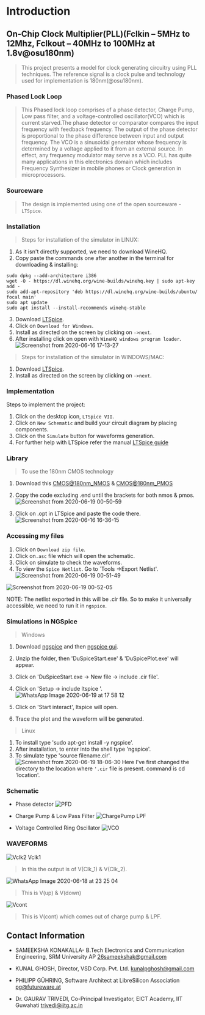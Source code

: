 # Introduction
## On-Chip Clock Multiplier(PLL)(Fclkin – 5MHz to 12Mhz, Fclkout – 40MHz to 100MHz at 1.8v@osu180nm)
> This project presents a model for clock generating circuitry using PLL techniques. The reference signal is a clock pulse and technology used for implementation is 180nm(@osu180nm).

### Phased Lock Loop
> This Phased lock loop comprises of a phase detector, Charge Pump, Low pass filter, and a voltage-controlled oscillator(VCO) which is current starved.The phase detector or comparator compares the input frequency with feedback frequency. The output of the phase detector is proportional to the phase difference between input and output frequency. The VCO is a sinusoidal generator whose frequency is determined by a voltage applied to it from an external source. In effect, any frequency modulator may serve as a VCO. PLL has quite many applications in this electronics domain which includes Frequency Synthesizer in mobile phones or Clock generation in microprocessors.

### Sourceware
> The design is implemented using one of the open sourceware -`LTSpice`.

### Installation
> Steps for installation of the simulator in LINUX:
1) As it isn't directly supported, we need to download WineHQ.
2) Copy paste the commands one after another in the terminal for downloading & installing:
```
sudo dpkg --add-architecture i386
wget -O - https://dl.winehq.org/wine-builds/winehq.key | sudo apt-key add -
sudo add-apt-repository 'deb https://dl.winehq.org/wine-builds/ubuntu/ focal main'
sudo apt update
sudo apt install --install-recommends winehq-stable
```
3) Download [LTSpice](https://www.analog.com/en/design-center/design-tools-and-calculators/ltspice-simulator.html).
4) Click on `Download for Windows`.
5) Install as directed on the screen by clicking on `->next`.
6) After installing click on open with `WineHQ windows program loader`.
![Screenshot from 2020-06-16 17-13-27](https://user-images.githubusercontent.com/34000135/84770617-81568200-aff5-11ea-87b7-fab9d7952eff.png)

> Steps for installation of the simulator in WINDOWS/MAC:
1) Download [LTSpice](https://www.analog.com/en/design-center/design-tools-and-calculators/ltspice-simulator.html).
2) Install as directed on the screen by clicking on `->next`.

### Implementation
Steps to implement the project:
1) Click on the desktop icon, `LTSpice VII`.
2) Click on `New Schematic` and build your circuit diagram by placing components. 
3) Click on the `Simulate` button for waveforms generation.
4) For further help with LTSpice refer the manual [LTSpice guide](http://dept.me.umn.edu/labs/hmd/lab/docs/LTspice_Guide.pdf)

### Library
> To use the 180nm CMOS technology
1) Download this [CMOS@180nm_NMOS](https://github.com/sameeksha2000/On-chip-Clock-Multiplier/blob/Schematic/Nmos)
    & [CMOS@180nm_PMOS](https://github.com/sameeksha2000/On-chip-Clock-Multiplier/blob/Schematic/Pmos)
2) Copy the code excluding .end until the brackets for both nmos & pmos.
![Screenshot from 2020-06-19 00-50-59](https://user-images.githubusercontent.com/34000135/85063256-7f441d00-b1c7-11ea-90a2-50c1f0e943c7.png)

3) Click on .opt in LTSpice and paste the code there.
![Screenshot from 2020-06-16 16-36-15](https://user-images.githubusercontent.com/34000135/84770820-e5794600-aff5-11ea-9dd2-5175b68d8fe5.png)


### Accessing my files
1) Click on `Download zip file`.
2) Click on`.asc` file which will open the schematic.
3) Click on simulate to check the waveforms.
4) To view the `Spice Netlist`. Go to `Tools ->Export Netlist'.
![Screenshot from 2020-06-19 00-51-49](https://user-images.githubusercontent.com/34000135/85063318-984cce00-b1c7-11ea-9a5a-9042b3f1419b.png)

![Screenshot from 2020-06-19 00-52-05](https://user-images.githubusercontent.com/34000135/85063377-aef32500-b1c7-11ea-9e4d-9e0eabb4c93f.png)

NOTE: The netlist exported in this will be .cir file. So to make it universally accessible, we need to run it in `ngspice`.

### Simulations in NGSpice
> Windows
1) Download [ngspice](https://sourceforge.net/projects/ngspice/files/) and then [ngspice gui](http://ngspice.sourceforge.net/download.html).
2) Unzip the folder, then 'DuSpiceStart.exe' & 'DuSpicePlot.exe' will appear.
3) Click on 'DuSpiceStart.exe -> New file -> include .cir file'.
4) Click on 'Setup -> include ltspice '.
![WhatsApp Image 2020-06-19 at 17 58 12](https://user-images.githubusercontent.com/34000135/85132651-d6450300-b256-11ea-8ae9-481432289f2c.jpeg)

5) Click on 'Start interact', ltspice will open.
6) Trace the plot and the waveform will be generated.

>Linux
1) To install type 'sudo apt-get install -y ngspice'.
2) After installation, to enter into the shell type 'ngspice'.
3) To simulate type 'source filename.cir'.
![Screenshot from 2020-06-19 18-06-30](https://user-images.githubusercontent.com/34000135/85134303-e6aaad00-b259-11ea-9b8d-a711d070cb3b.png)
    Here I've first changed the directory to the location where `'.cir` file is present. command is
    cd 'location'.


### Schematic

- Phase detector
![PFD](https://user-images.githubusercontent.com/34000135/85063542-ebbf1c00-b1c7-11ea-96c4-bf2fa5431680.png)

- Charge Pump & Low Pass Filter
![ChargePump LPF](https://user-images.githubusercontent.com/34000135/85063505-e06bf080-b1c7-11ea-81b1-f32a3a00f615.png)

- Voltage Controlled Ring Oscillator
![VCO](https://user-images.githubusercontent.com/34000135/85063460-cc27f380-b1c7-11ea-91c1-be1fcb28066e.png)


### WAVEFORMS

![Vclk2   Vclk1](https://user-images.githubusercontent.com/34000135/84765417-d215ad00-afec-11ea-9eb8-97b940b97b7f.png)

> In this the output is of V(Clk_1) & V(Clk_2).

![WhatsApp Image 2020-06-18 at 23 25 04](https://user-images.githubusercontent.com/34000135/85132735-fd033980-b256-11ea-9e25-00785a335005.jpeg)

> This is V(up) & V(down)

![Vcont](https://user-images.githubusercontent.com/34000135/84765449-dcd04200-afec-11ea-8383-7b36e1fc71f2.png)
> This is V(cont) which comes out of charge pump & LPF.







Contact Information
--------

-  SAMEEKSHA KONAKALLA- B.Tech Electronics and Communication Engineering, SRM University AP <26sameekshak@gmail.com>

- KUNAL GHOSH, Director, VSD Corp. Pvt. Ltd. <kunalpghosh@gmail.com>

- PHILIPP GÜHRING, Software Architect at LibreSilicon Association <pg@futureware.at>

-  Dr. GAURAV TRIVEDI, Co-Principal Investigator, EICT Academy, IIT Guwahati <trivedi@iitg.ac.in>
